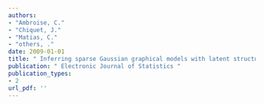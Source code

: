 ```yaml
---
authors: 
- "Ambroise, C."
- "Chiquet, J."
- "Matias, C."
- "others, ."
date: 2009-01-01
title: " Inferring sparse Gaussian graphical models with latent structure "
publication: " Electronic Journal of Statistics "
publication_types:
- 2
url_pdf: ''
---
```

